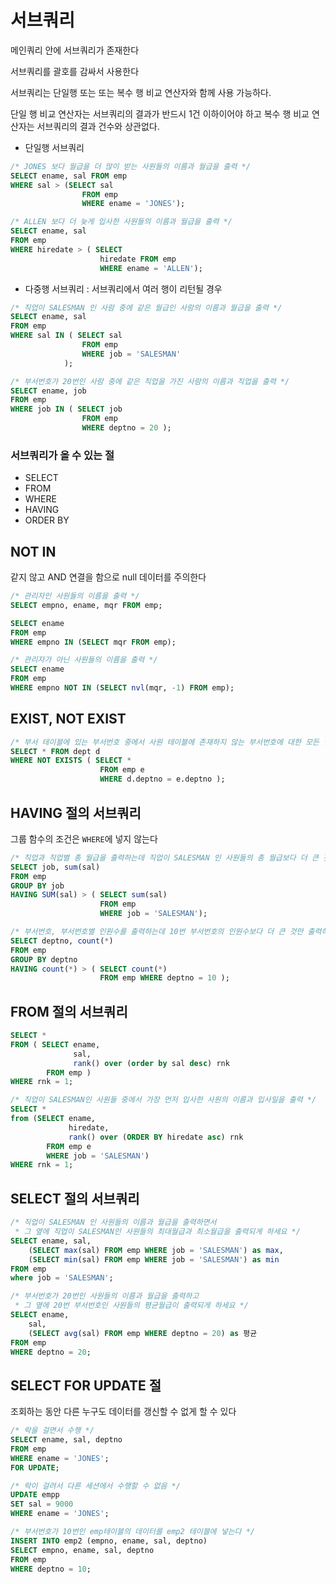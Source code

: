 # 서브쿼리

메인쿼리 안에 서브쿼리가 존재한다

서브쿼리를 괄호를 감싸서 사용한다

서브쿼리는 단일행 또는 또는 복수 행 비교 연산자와 함께 사용 가능하다.

단일 행 비교 연산자는 서브쿼리의 결과가 반드시 1건 이하이어야 하고 복수 행 비교 연산자는 서브쿼리의 결과 건수와 상관없다.



- 단일행 서브쿼리

```sql
/* JONES 보다 월급을 더 많이 받는 사원들의 이름과 월급을 출력 */
SELECT ename, sal FROM emp
WHERE sal > (SELECT sal
                FROM emp
                WHERE ename = 'JONES');

/* ALLEN 보다 더 늦게 입사한 사원들의 이름과 월급을 출력 */
SELECT ename, sal 
FROM emp 
WHERE hiredate > ( SELECT
                    hiredate FROM emp
                    WHERE ename = 'ALLEN');
```

- 다중행 서브쿼리 : 서브쿼리에서 여러 행이 리턴될 경우

```sql
/* 직업이 SALESMAN 인 사람 중에 같은 월급인 사람의 이름과 월급을 출력 */
SELECT ename, sal 
FROM emp
WHERE sal IN ( SELECT sal 
                FROM emp
                WHERE job = 'SALESMAN'
            );
```

```sql
/* 부서번호가 20번인 사람 중에 같은 직업을 가진 사람의 이름과 직업을 출력 */
SELECT ename, job
FROM emp
WHERE job IN ( SELECT job
                FROM emp
                WHERE deptno = 20 );
```

### 서브쿼리가 올 수 있는 절
- SELECT
- FROM
- WHERE
- HAVING
- ORDER BY

## NOT IN

같지 않고 AND 연결을 함으로 null 데이터를 주의한다

```sql
/* 관리자인 사원들의 이름을 출력 */
SELECT empno, ename, mqr FROM emp;

SELECT ename
FROM emp
WHERE empno IN (SELECT mqr FROM emp);

/* 관리자가 아닌 사원들의 이름을 출력 */
SELECT ename
FROM emp
WHERE empno NOT IN (SELECT nvl(mqr, -1) FROM emp);
```

## EXIST, NOT EXIST

```sql
/* 부서 테이블에 있는 부서번호 중에서 사원 테이블에 존재하지 않는 부서번호에 대한 모든 컬럼을 출력하세요 */
SELECT * FROM dept d
WHERE NOT EXISTS ( SELECT * 
                    FROM emp e
                    WHERE d.deptno = e.deptno );
```

## HAVING 절의 서브쿼리

그룹 함수의 조건은 `WHERE`에 넣지 않는다

```sql
/* 직업과 직업별 총 월급을 출력하는데 직업이 SALESMAN 인 사원들의 총 월급보다 더 큰 것만 출력되게 하시오 */
SELECT job, sum(sal)
FROM emp
GROUP BY job
HAVING SUM(sal) > ( SELECT sum(sal)
                    FROM emp
                    WHERE job = 'SALESMAN');

/* 부서번호, 부서번호별 인원수를 출력하는데 10번 부서번호의 인원수보다 더 큰 것만 출력하라 */
SELECT deptno, count(*)
FROM emp
GROUP BY deptno
HAVING count(*) > ( SELECT count(*)
                    FROM emp WHERE deptno = 10 );
```

## FROM 절의 서브쿼리

```sql
SELECT * 
FROM ( SELECT ename, 
              sal, 
              rank() over (order by sal desc) rnk
        FROM emp )
WHERE rnk = 1;

/* 직업이 SALESMAN인 사원들 중에서 가장 먼저 입사한 사원의 이름과 입사일을 출력 */
SELECT *
from (SELECT ename, 
             hiredate, 
             rank() over (ORDER BY hiredate asc) rnk
        FROM emp e
        WHERE job = 'SALESMAN')
WHERE rnk = 1;
```

## SELECT 절의 서브쿼리

```sql
/* 직업이 SALESMAN 인 사원들의 이름과 월급을 출력하면서
 * 그 옆에 직업이 SALESMAN인 사원들의 최대월급과 최소월급을 출력되게 하세요 */
SELECT ename, sal, 
    (SELECT max(sal) FROM emp WHERE job = 'SALESMAN') as max,
    (SELECT min(sal) FROM emp WHERE job = 'SALESMAN') as min
FROM emp
where job = 'SALESMAN';

/* 부서번호가 20번인 사원들의 이름과 월급을 출력하고 
 * 그 옆에 20번 부서번호인 사원들의 평균월급이 출력되게 하세요 */
SELECT ename, 
    sal,
    (SELECT avg(sal) FROM emp WHERE deptno = 20) as 평균
FROM emp
WHERE deptno = 20;
```

## SELECT FOR UPDATE 절

조회하는 동안 다른 누구도 데이터를 갱신할 수 없게 할 수 있다

```sql
/* 락을 걸면서 수행 */
SELECT ename, sal, deptno
FROM emp
WHERE ename = 'JONES';
FOR UPDATE;

/* 락이 걸려서 다른 세션에서 수행할 수 없음 */
UPDATE empp
SET sal = 9000
WHERE ename = 'JONES';
```

```sql
/* 부서번호가 10번인 emp테이블의 데이터를 emp2 테이블에 넣는다 */
INSERT INTO emp2 (empno, ename, sal, deptno)
SELECT empno, ename, sal, deptno
FROM emp
WHERE deptno = 10;
```

